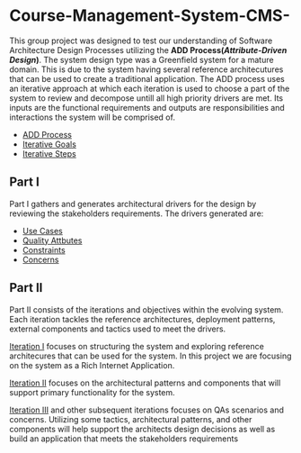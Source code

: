 # Course-Management-System-CMS-

This group project was designed to test our understanding of Software Architecture Design Processes utilizing the **ADD Process(*Attribute-Driven Design*)**. The system design type was a Greenfield system for a mature domain. This is due to the system having several reference architecutures that can be used to create a traditional application. The ADD process uses an iterative approach at which each iteration is used to choose a part of the system to review and decompose untill all high priority drivers are met. Its inputs are the functional requirements and outputs are responsibilities and interactions the system will be comprised of.

- [ADD Process](https://github.com/tiwaojo/Course-Management-System-CMS-/blob/main/Misc/ADD%20Process%20-%20Input%20and%20Output.png)
- [Iterative Goals](https://github.com/tiwaojo/Course-Management-System-CMS-/blob/main/Misc/Iteration%20goals.png)
- [Iterative Steps](https://github.com/tiwaojo/Course-Management-System-CMS-/blob/main/Misc/Iteration%20Steps.png)

## Part I

Part I gathers and generates architectural drivers for the design by reviewing the stakeholders requirements. The drivers generated are: 
- [Use Cases](https://github.com/tiwaojo/Course-Management-System-CMS-/blob/main/Part%20I/Use%20Cases.pdf)
- [Quality Attbutes](https://github.com/tiwaojo/Course-Management-System-CMS-/blob/main/Part%20I/Quality%20Attributes.pdf)
- [Constraints](https://github.com/tiwaojo/Course-Management-System-CMS-/blob/main/Part%20I/Constraints.pdf)
- [Concerns](https://github.com/tiwaojo/Course-Management-System-CMS-/blob/main/Part%20I/Concerns.pdf)

## Part II

Part II consists of the iterations and objectives within the evolving system. Each iteration tackles the reference architectures, deployment patterns, external components and tactics used to meet the drivers. 

[Iteration I](https://github.com/tiwaojo/Course-Management-System-CMS-/blob/main/Part%20II/ADD%20Iteration%20I.pdf) focuses on structuring the system and exploring reference architecures that can be used for the system. In this project we are focusing on the system as a Rich Internet Application.

[Iteration II](https://github.com/tiwaojo/Course-Management-System-CMS-/blob/main/Part%20II/ADD%20Iteration%20II.pdf) focuses on the architectural patterns and components that will support primary functionality for the system.

[Iteration III](https://github.com/tiwaojo/Course-Management-System-CMS-/blob/main/Part%20II/ADD%20Iteration%20III.pdf) and other subsequent iterations focuses on QAs scenarios and concerns. Utilizing some tactics, architectural patterns, and other components will help support the architects design decisions as well as build an application that meets the stakeholders requirements
